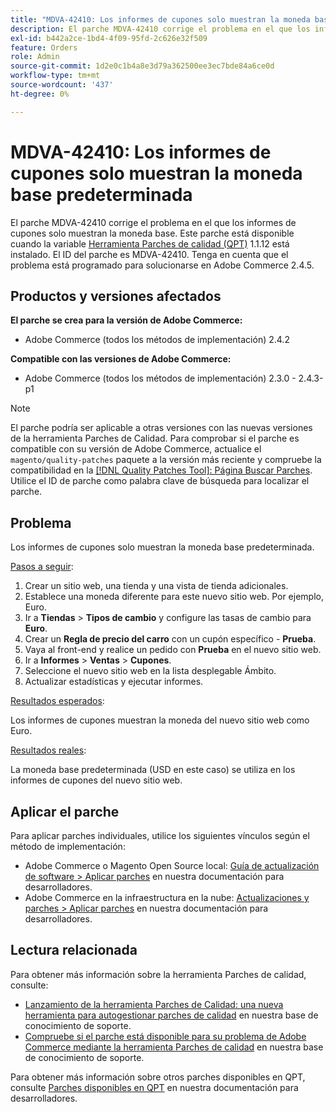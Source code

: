 ```yaml
---
title: "MDVA-42410: Los informes de cupones solo muestran la moneda base predeterminada"
description: El parche MDVA-42410 corrige el problema en el que los informes de cupones solo muestran la moneda base. Este parche está disponible cuando está instalada la [Quality Patches Tool (QPT)](/help/announcements/adobe-commerce-announcements/magento-quality-patches-released-new-tool-to-self-serve-quality-patches.md) 1.1.12. El ID del parche es MDVA-42410. Tenga en cuenta que el problema está programado para solucionarse en Adobe Commerce 2.4.5.
exl-id: b442a2ce-1bd4-4f09-95fd-2c626e32f509
feature: Orders
role: Admin
source-git-commit: 1d2e0c1b4a8e3d79a362500ee3ec7bde84a6ce0d
workflow-type: tm+mt
source-wordcount: '437'
ht-degree: 0%

---
```


# MDVA-42410: Los informes de cupones solo muestran la moneda base predeterminada

El parche MDVA-42410 corrige el problema en el que los informes de cupones solo muestran la moneda base. Este parche está disponible cuando la variable [Herramienta Parches de calidad (QPT)](/help/announcements/adobe-commerce-announcements/magento-quality-patches-released-new-tool-to-self-serve-quality-patches.md) 1.1.12 está instalado. El ID del parche es MDVA-42410. Tenga en cuenta que el problema está programado para solucionarse en Adobe Commerce 2.4.5.

## Productos y versiones afectados

**El parche se crea para la versión de Adobe Commerce:**

* Adobe Commerce (todos los métodos de implementación) 2.4.2

**Compatible con las versiones de Adobe Commerce:**

* Adobe Commerce (todos los métodos de implementación) 2.3.0 - 2.4.3-p1

>[!NOTE]
>
>El parche podría ser aplicable a otras versiones con las nuevas versiones de la herramienta Parches de Calidad. Para comprobar si el parche es compatible con su versión de Adobe Commerce, actualice el `magento/quality-patches` paquete a la versión más reciente y compruebe la compatibilidad en la [[!DNL Quality Patches Tool]: Página Buscar Parches](https://devdocs.magento.com/quality-patches/tool.html#patch-grid). Utilice el ID de parche como palabra clave de búsqueda para localizar el parche.

## Problema

Los informes de cupones solo muestran la moneda base predeterminada.

<u>Pasos a seguir</u>:

1. Crear un sitio web, una tienda y una vista de tienda adicionales.
1. Establece una moneda diferente para este nuevo sitio web. Por ejemplo, Euro.
1. Ir a **Tiendas** > **Tipos de cambio** y configure las tasas de cambio para **Euro**.
1. Crear un **Regla de precio del carro** con un cupón específico - **Prueba**.
1. Vaya al front-end y realice un pedido con **Prueba** en el nuevo sitio web.
1. Ir a **Informes** > **Ventas** > **Cupones**.
1. Seleccione el nuevo sitio web en la lista desplegable Ámbito.
1. Actualizar estadísticas y ejecutar informes.

<u>Resultados esperados</u>:

Los informes de cupones muestran la moneda del nuevo sitio web como Euro.

<u>Resultados reales</u>:

La moneda base predeterminada (USD en este caso) se utiliza en los informes de cupones del nuevo sitio web.

## Aplicar el parche

Para aplicar parches individuales, utilice los siguientes vínculos según el método de implementación:

* Adobe Commerce o Magento Open Source local: [Guía de actualización de software > Aplicar parches](https://devdocs.magento.com/guides/v2.4/comp-mgr/patching/mqp.html) en nuestra documentación para desarrolladores.
* Adobe Commerce en la infraestructura en la nube: [Actualizaciones y parches > Aplicar parches](https://devdocs.magento.com/cloud/project/project-patch.html) en nuestra documentación para desarrolladores.

## Lectura relacionada

Para obtener más información sobre la herramienta Parches de calidad, consulte:

* [Lanzamiento de la herramienta Parches de Calidad: una nueva herramienta para autogestionar parches de calidad](/help/announcements/adobe-commerce-announcements/magento-quality-patches-released-new-tool-to-self-serve-quality-patches.md) en nuestra base de conocimiento de soporte.
* [Compruebe si el parche está disponible para su problema de Adobe Commerce mediante la herramienta Parches de calidad](/help/support-tools/patches-available-in-qpt-tool/check-patch-for-magento-issue-with-magento-quality-patches.md) en nuestra base de conocimiento de soporte.

Para obtener más información sobre otros parches disponibles en QPT, consulte [Parches disponibles en QPT](https://devdocs.magento.com/quality-patches/tool.html#patch-grid) en nuestra documentación para desarrolladores.
